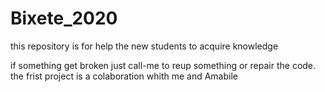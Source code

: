 # Bixete_2020
this repository is for help the new students to acquire knowledge

if  something get broken just call-me to reup something or repair the code.
the frist project is a colaboration whith me and Amabile
